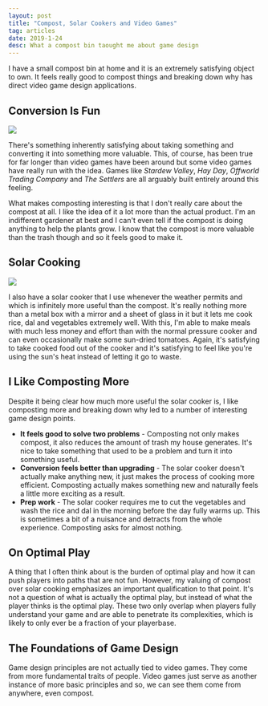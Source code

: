 ```yaml
---
layout: post
title: "Compost, Solar Cookers and Video Games"
tag: articles
date: 2019-1-24
desc: What a compost bin taought me about game design
---
```



I have a small compost bin at home and it is an extremely satisfying object to own. It feels really good to compost things and breaking down why has direct video game design applications.

## Conversion Is Fun
<img src="/blogImages/compostBin.jpeg">

There's something inherently satisfying about taking something and converting it into something more valuable. This, of course, has been true for far longer than video games have been around but some video games have really run with the idea. Games like *Stardew Valley*, *Hay Day*, *Offworld Trading Company* and *The Settlers* are all arguably built entirely around this feeling.


What makes composting interesting is that I don't really care about the compost at all. I like the idea of it a lot more than the actual product. I'm an indifferent gardener at best and I can't even tell if the compost is doing anything to help the plants grow. I know that the compost is more valuable than the trash though and so it feels good to make it.

## Solar Cooking
<img src="/blogImages/solarCooker.jpeg" />

I also have a solar cooker that I use whenever the weather permits and which is infinitely more useful than the compost. It's really nothing more than a metal box with a mirror and a sheet of glass in it but it lets me cook rice, dal and vegetables extremely well. With this, I'm able to make meals with much less money and effort than with the normal pressure cooker and can even occasionally make some sun-dried tomatoes. Again, it's satisfying to take cooked food out of the cooker and it's satisfying to feel like you're using the sun's heat instead of letting it go to waste.

## I Like Composting More

Despite it being clear how much more useful the solar cooker is, I like composting more and breaking down why led to a number of interesting game design points.
- <b>It feels good to solve two problems</b> - Composting not only makes compost, it also reduces the amount of trash my house generates. It's nice to take something that used to be a problem and turn it into something useful.
- <b>Conversion feels better than upgrading</b> - The solar cooker doesn't actually make anything new, it just makes the process of cooking more efficient. Composting actually makes something new and naturally feels a little more exciting as a result.
- <b>Prep work</b> - The solar cooker requires me to cut the vegetables and wash the rice and dal in the morning before the day fully warms up. This is sometimes a bit of a nuisance and detracts from the whole experience. Composting asks for almost nothing.


## On Optimal Play

A thing that I often think about is the burden of optimal play and how it can push players into paths that are not fun. However, my valuing of compost over solar cooking emphasizes an important qualification to that point. It's not a question of what is actually the optimal play, but instead of what the player thinks is the optimal play. These two only overlap when players fully understand your game and are able to penetrate its complexities, which is likely to only ever be a fraction of your playerbase.

## The Foundations of Game Design

Game design principles are not actually tied to video games. They come from more fundamental traits of people. Video games just serve as another instance of more basic principles and so, we can see them come from anywhere, even compost.

